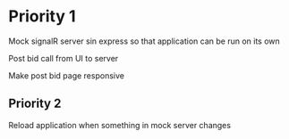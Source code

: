 # Priority 1
Mock signalR server sin express so that application can be run on its own

Post bid call from UI to server

Make post bid page responsive

## Priority 2
Reload application when something in mock server changes